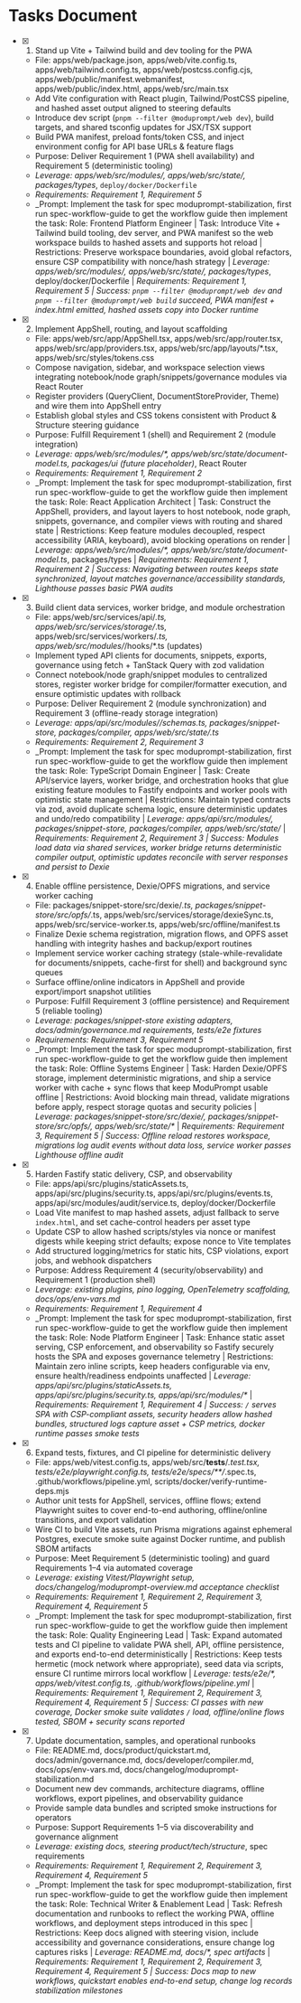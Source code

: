 # Tasks Document

- [x] 1. Stand up Vite + Tailwind build and dev tooling for the PWA
  - File: apps/web/package.json, apps/web/vite.config.ts, apps/web/tailwind.config.ts, apps/web/postcss.config.cjs, apps/web/public/manifest.webmanifest, apps/web/public/index.html, apps/web/src/main.tsx
  - Add Vite configuration with React plugin, Tailwind/PostCSS pipeline, and hashed asset output aligned to steering defaults
  - Introduce dev script (`pnpm --filter @moduprompt/web dev`), build targets, and shared tsconfig updates for JSX/TSX support
  - Build PWA manifest, preload fonts/token CSS, and inject environment config for API base URLs & feature flags
  - Purpose: Deliver Requirement 1 (PWA shell availability) and Requirement 5 (deterministic tooling)
  - _Leverage: apps/web/src/modules/*, apps/web/src/state/*, packages/types_, `deploy/docker/Dockerfile`
  - _Requirements: Requirement 1, Requirement 5_
  - _Prompt: Implement the task for spec moduprompt-stabilization, first run spec-workflow-guide to get the workflow guide then implement the task: Role: Frontend Platform Engineer | Task: Introduce Vite + Tailwind build tooling, dev server, and PWA manifest so the web workspace builds to hashed assets and supports hot reload | Restrictions: Preserve workspace boundaries, avoid global refactors, ensure CSP compatibility with nonce/hash strategy | _Leverage: apps/web/src/modules/*, apps/web/src/state/*, packages/types_, deploy/docker/Dockerfile | _Requirements: Requirement 1, Requirement 5 | Success: `pnpm --filter @moduprompt/web dev` and `pnpm --filter @moduprompt/web build` succeed, PWA manifest + index.html emitted, hashed assets copy into Docker runtime_

- [x] 2. Implement AppShell, routing, and layout scaffolding
  - File: apps/web/src/app/AppShell.tsx, apps/web/src/app/router.tsx, apps/web/src/app/providers.tsx, apps/web/src/app/layouts/*.tsx, apps/web/src/styles/tokens.css
  - Compose navigation, sidebar, and workspace selection views integrating notebook/node graph/snippets/governance modules via React Router
  - Register providers (QueryClient, DocumentStoreProvider, Theme) and wire them into AppShell entry
  - Establish global styles and CSS tokens consistent with Product & Structure steering guidance
  - Purpose: Fulfill Requirement 1 (shell) and Requirement 2 (module integration)
  - _Leverage: apps/web/src/modules/*, apps/web/src/state/document-model.ts, packages/ui (future placeholder)_, React Router
  - _Requirements: Requirement 1, Requirement 2_
  - _Prompt: Implement the task for spec moduprompt-stabilization, first run spec-workflow-guide to get the workflow guide then implement the task: Role: React Application Architect | Task: Construct the AppShell, providers, and layout layers to host notebook, node graph, snippets, governance, and compiler views with routing and shared state | Restrictions: Keep feature modules decoupled, respect accessibility (ARIA, keyboard), avoid blocking operations on render | _Leverage: apps/web/src/modules/*, apps/web/src/state/document-model.ts_, packages/types | _Requirements: Requirement 1, Requirement 2 | Success: Navigating between routes keeps state synchronized, layout matches governance/accessibility standards, Lighthouse passes basic PWA audits_

- [x] 3. Build client data services, worker bridge, and module orchestration
  - File: apps/web/src/services/api/*.ts, apps/web/src/services/storage/*.ts, apps/web/src/services/workers/*.ts, apps/web/src/modules/*/hooks/*.ts (updates)
  - Implement typed API clients for documents, snippets, exports, governance using fetch + TanStack Query with zod validation
  - Connect notebook/node graph/snippet modules to centralized stores, register worker bridge for compiler/formatter execution, and ensure optimistic updates with rollback
  - Purpose: Deliver Requirement 2 (module synchronization) and Requirement 3 (offline-ready storage integration)
  - _Leverage: apps/api/src/modules/*/schemas.ts, packages/snippet-store, packages/compiler, apps/web/src/state/*.ts_
  - _Requirements: Requirement 2, Requirement 3_
  - _Prompt: Implement the task for spec moduprompt-stabilization, first run spec-workflow-guide to get the workflow guide then implement the task: Role: TypeScript Domain Engineer | Task: Create API/service layers, worker bridge, and orchestration hooks that glue existing feature modules to Fastify endpoints and worker pools with optimistic state management | Restrictions: Maintain typed contracts via zod, avoid duplicate schema logic, ensure deterministic updates and undo/redo compatibility | _Leverage: apps/api/src/modules/*, packages/snippet-store, packages/compiler, apps/web/src/state/*_ | _Requirements: Requirement 2, Requirement 3 | Success: Modules load data via shared services, worker bridge returns deterministic compiler output, optimistic updates reconcile with server responses and persist to Dexie_

- [x] 4. Enable offline persistence, Dexie/OPFS migrations, and service worker caching
  - File: packages/snippet-store/src/dexie/*.ts, packages/snippet-store/src/opfs/*.ts, apps/web/src/services/storage/dexieSync.ts, apps/web/src/service-worker.ts, apps/web/src/offline/manifest.ts
  - Finalize Dexie schema registration, migration flows, and OPFS asset handling with integrity hashes and backup/export routines
  - Implement service worker caching strategy (stale-while-revalidate for documents/snippets, cache-first for shell) and background sync queues
  - Surface offline/online indicators in AppShell and provide export/import snapshot utilities
  - Purpose: Fulfill Requirement 3 (offline persistence) and Requirement 5 (reliable tooling)
  - _Leverage: packages/snippet-store existing adapters, docs/admin/governance.md requirements, tests/e2e fixtures_
  - _Requirements: Requirement 3, Requirement 5_
  - _Prompt: Implement the task for spec moduprompt-stabilization, first run spec-workflow-guide to get the workflow guide then implement the task: Role: Offline Systems Engineer | Task: Harden Dexie/OPFS storage, implement deterministic migrations, and ship a service worker with cache + sync flows that keep ModuPrompt usable offline | Restrictions: Avoid blocking main thread, validate migrations before apply, respect storage quotas and security policies | _Leverage: packages/snippet-store/src/dexie/*, packages/snippet-store/src/opfs/*, apps/web/src/state/*_ | _Requirements: Requirement 3, Requirement 5 | Success: Offline reload restores workspace, migrations log audit events without data loss, service worker passes Lighthouse offline audit_

- [x] 5. Harden Fastify static delivery, CSP, and observability
  - File: apps/api/src/plugins/staticAssets.ts, apps/api/src/plugins/security.ts, apps/api/src/plugins/events.ts, apps/api/src/modules/audit/service.ts, deploy/docker/Dockerfile
  - Load Vite manifest to map hashed assets, adjust fallback to serve `index.html`, and set cache-control headers per asset type
  - Update CSP to allow hashed scripts/styles via nonce or manifest digests while keeping strict defaults; expose nonce to Vite templates
  - Add structured logging/metrics for static hits, CSP violations, export jobs, and webhook dispatchers
  - Purpose: Address Requirement 4 (security/observability) and Requirement 1 (production shell)
  - _Leverage: existing plugins, pino logging, OpenTelemetry scaffolding, docs/ops/env-vars.md_
  - _Requirements: Requirement 1, Requirement 4_
  - _Prompt: Implement the task for spec moduprompt-stabilization, first run spec-workflow-guide to get the workflow guide then implement the task: Role: Node Platform Engineer | Task: Enhance static asset serving, CSP enforcement, and observability so Fastify securely hosts the SPA and exposes governance telemetry | Restrictions: Maintain zero inline scripts, keep headers configurable via env, ensure health/readiness endpoints unaffected | _Leverage: apps/api/src/plugins/staticAssets.ts, apps/api/src/plugins/security.ts, apps/api/src/modules/*_ | _Requirements: Requirement 1, Requirement 4 | Success: `/` serves SPA with CSP-compliant assets, security headers allow hashed bundles, structured logs capture asset + CSP metrics, docker runtime passes smoke tests_

- [x] 6. Expand tests, fixtures, and CI pipeline for deterministic delivery
  - File: apps/web/vitest.config.ts, apps/web/src/__tests__/*.test.tsx, tests/e2e/playwright.config.ts, tests/e2e/specs/**/*.spec.ts, .github/workflows/pipeline.yml, scripts/docker/verify-runtime-deps.mjs
  - Author unit tests for AppShell, services, offline flows; extend Playwright suites to cover end-to-end authoring, offline/online transitions, and export validation
  - Wire CI to build Vite assets, run Prisma migrations against ephemeral Postgres, execute smoke suite against Docker runtime, and publish SBOM artifacts
  - Purpose: Meet Requirement 5 (deterministic tooling) and guard Requirements 1–4 via automated coverage
  - _Leverage: existing Vitest/Playwright setup, docs/changelog/moduprompt-overview.md acceptance checklist_
  - _Requirements: Requirement 1, Requirement 2, Requirement 3, Requirement 4, Requirement 5_
  - _Prompt: Implement the task for spec moduprompt-stabilization, first run spec-workflow-guide to get the workflow guide then implement the task: Role: Quality Engineering Lead | Task: Expand automated tests and CI pipeline to validate PWA shell, API, offline persistence, and exports end-to-end deterministically | Restrictions: Keep tests hermetic (mock network where appropriate), seed data via scripts, ensure CI runtime mirrors local workflow | _Leverage: tests/e2e/*, apps/web/vitest.config.ts, .github/workflows/pipeline.yml_ | _Requirements: Requirement 1, Requirement 2, Requirement 3, Requirement 4, Requirement 5 | Success: CI passes with new coverage, Docker smoke suite validates `/` load, offline/online flows tested, SBOM + security scans reported_

- [x] 7. Update documentation, samples, and operational runbooks
  - File: README.md, docs/product/quickstart.md, docs/admin/governance.md, docs/developer/compiler.md, docs/ops/env-vars.md, docs/changelog/moduprompt-stabilization.md
  - Document new dev commands, architecture diagrams, offline workflows, export pipelines, and observability guidance
  - Provide sample data bundles and scripted smoke instructions for operators
  - Purpose: Support Requirements 1–5 via discoverability and governance alignment
  - _Leverage: existing docs, steering product/tech/structure_, spec requirements
  - _Requirements: Requirement 1, Requirement 2, Requirement 3, Requirement 4, Requirement 5_
  - _Prompt: Implement the task for spec moduprompt-stabilization, first run spec-workflow-guide to get the workflow guide then implement the task: Role: Technical Writer & Enablement Lead | Task: Refresh documentation and runbooks to reflect the working PWA, offline workflows, and deployment steps introduced in this spec | Restrictions: Keep docs aligned with steering vision, include accessibility and governance considerations, ensure change log captures risks | _Leverage: README.md, docs/*, spec artifacts_ | _Requirements: Requirement 1, Requirement 2, Requirement 3, Requirement 4, Requirement 5 | Success: Docs map to new workflows, quickstart enables end-to-end setup, change log records stabilization milestones_
